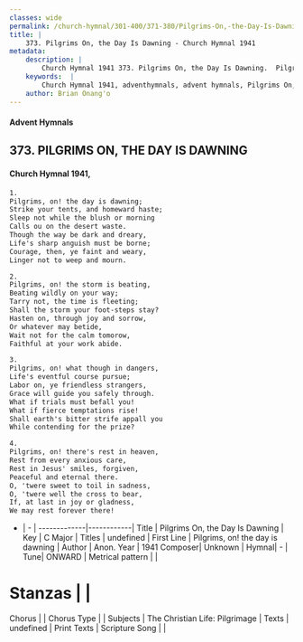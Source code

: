 ```yaml
---
classes: wide
permalink: /church-hymnal/301-400/371-380/Pilgrims-On,-the-Day-Is-Dawning/
title: |
    373. Pilgrims On, the Day Is Dawning - Church Hymnal 1941
metadata:
    description: |
        Church Hymnal 1941 373. Pilgrims On, the Day Is Dawning.  Pilgrims, on! the day is dawning;  Strike your tents, and homeward haste;  Sleep not while the blush or morning  Calls ou on the desert waste.  Though the way be dark and dreary,  Life's sharp anguish must be borne;  Courage, then, ye faint and weary,  Linger not to weep and mourn. 
    keywords:  |
        Church Hymnal 1941, adventhymnals, advent hymnals, Pilgrims On, the Day Is Dawning, Pilgrims, on! the day is dawning. 
    author: Brian Onang'o
---
```


#### Advent Hymnals
## 373. PILGRIMS ON, THE DAY IS DAWNING
####  Church Hymnal 1941,

```txt
1.
Pilgrims, on! the day is dawning; 
Strike your tents, and homeward haste; 
Sleep not while the blush or morning 
Calls ou on the desert waste. 
Though the way be dark and dreary, 
Life's sharp anguish must be borne; 
Courage, then, ye faint and weary, 
Linger not to weep and mourn. 

2.
Pilgrims, on! the storm is beating, 
Beating wildly on your way; 
Tarry not, the time is fleeting; 
Shall the storm your foot-steps stay? 
Hasten on, through joy and sorrow, 
Or whatever may betide, 
Wait not for the calm tomorow, 
Faithful at your work abide. 

3.
Pilgrims, on! what though in dangers, 
Life's eventful course pursue; 
Labor on, ye friendless strangers, 
Grace will guide you safely through. 
What if trials must befall you! 
What if fierce temptations rise! 
Shall earth's bitter strife appall you 
While contending for the prize? 

4.
Pilgrims, on! there's rest in heaven, 
Rest from every anxious care, 
Rest in Jesus' smiles, forgiven, 
Peaceful and eternal there. 
O, 'twere sweet to toil in sadness, 
O, 'twere well the cross to bear, 
If, at last in joy or gladness, 
We may rest forever there!

```

- |   -  |
-------------|------------|
Title | Pilgrims On, the Day Is Dawning |
Key | C Major |
Titles | undefined |
First Line | Pilgrims, on! the day is dawning |
Author | Anon.
Year | 1941
Composer| Unknown |
Hymnal|  - |
Tune| ONWARD  |
Metrical pattern | |
# Stanzas |  |
Chorus |  |
Chorus Type |  |
Subjects | The Christian Life: Pilgrimage |
Texts | undefined |
Print Texts | 
Scripture Song |  |
    
